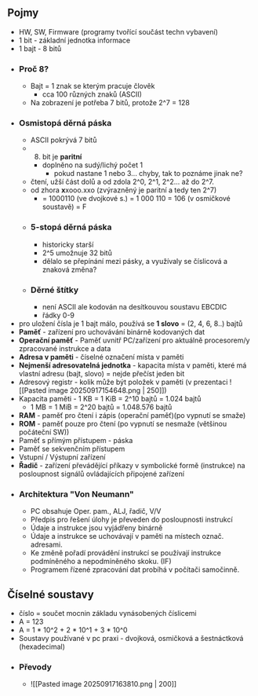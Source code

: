 ## Pojmy
- HW, SW, Firmware (programy tvořící součást techn vybavení)
- 1 bit - základní jednotka informace
- 1 bajt - 8 bitů
- ### Proč 8?
	- Bajt = 1 znak se kterým pracuje člověk
		- cca 100 různých znaků (ASCII)
	- Na zobrazení je potřeba 7 bitů, protože 2^7 = 128
- ### Osmistopá děrná páska
	- ASCII pokrývá 7 bitů
	- 8. bit je **paritní**
		- doplněno na sudý/lichý počet 1
			- pokud nastane 1 nebo 3... chyby, tak to poznáme jinak ne?
	- čtení, užší část dolů a od zdola 2^0, 2^1, 2^2... až do 2^7.
	- od zhora **x**xooo.xxo (zvýrazněný je paritní a tedy ten 2^7)
		- = 1000110 (ve dvojkové s.) = 1 000 110 = 106 (v osmičkové soustavě) = F
	- ### 5-stopá děrná páska
		- historicky starší
		- 2^5 umožnuje 32 bitů
		- dělalo se přepínání mezi pásky, a využívaly se číslicová a znaková změna?
	- ### Děrné štítky
		- není ASCII ale kodován na desítkouvou soustavu EBCDIC
		- řádky 0-9
- pro uložení čísla je 1 bajt málo, používá se **1 slovo** = (2, 4, 6, 8..) bajtů
- **Paměť** - zařízení pro uchovávání binárně kodovaných dat
- **Operační paměť** - Paměť uvnitř PC/zařízení pro aktuálně procesorem/y zpracované instrukce a data
- **Adresa v paměti** - číselné označení místa v paměti
- **Nejmenší adresovatelná jednotka** - kapacita místa v paměti, které má vlastní adresu (bajt, slovo) = nejde přečíst jeden bit
- Adresový registr - kolik může být položek v paměti (v prezentaci ![[Pasted image 20250917154648.png | 250]])
- Kapacita paměti - 1 KB = 1 KiB = 2^10 bajtů = 1.024 bajtů
	- 1 MB = 1 MiB = 2^20 bajtů = 1.048.576 bajtů
- **RAM** - paměť pro čtení i zápis (operační paměť)(po vypnutí se smaže)
- **ROM** - paměť pouze pro čtení (po vypnutí se nesmaže (většinou počáteční SW))
- Paměť s přímým přístupem - páska
- Paměť se sekvenčním přístupem
- Vstupní / Výstupní zařízení
- **Řadič** - zařízení převádějící příkazy v symbolické formě (instrukce) na posloupnost signálů ovládajících připojené zařízení
- ### Architektura "Von Neumann"
	- PC obsahuje Oper. pam., ALJ, řadič, V/V
	- Předpis pro řešení úlohy je převeden do posloupnosti instrukcí
	- Údaje a instrukce jsou vyjádřeny binárně
	- Údaje a instrukce se uchovávají v paměti na místech označ. adresami.
	- Ke změně pořadí provádění instrukcí se používají instrukce podmíněného a nepodmíněného skoku. (IF)
	- Programem řízené zpracování dat probíhá v počítači samočinně.
## Číselné soustavy
- číslo = součet mocnin základu vynásobených číslicemi
- A = 123
- A = 1 * 10^2 + 2 * 10^1 + 3 * 10^0 
- Soustavy používané v pc praxi - dvojková, osmičková a šestnáctková (hexadecimal)
- ### Převody
	- ![[Pasted image 20250917163810.png | 200]]
